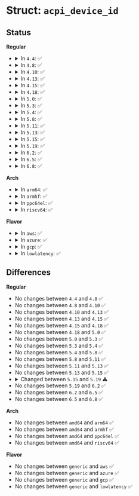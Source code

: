 # Struct: <code>acpi_device_id</code>

## Status
<b>Regular</b>
<ul>
<li>
<details>
<summary>In <code>4.4</code>: ✅</summary>

```c
struct acpi_device_id {
    __u8 id[9];
    kernel_ulong_t driver_data;
    __u32 cls;
    __u32 cls_msk;
};
```
</details>
</li>
<li>
<details>
<summary>In <code>4.8</code>: ✅</summary>

```c
struct acpi_device_id {
    __u8 id[9];
    kernel_ulong_t driver_data;
    __u32 cls;
    __u32 cls_msk;
};
```
</details>
</li>
<li>
<details>
<summary>In <code>4.10</code>: ✅</summary>

```c
struct acpi_device_id {
    __u8 id[9];
    kernel_ulong_t driver_data;
    __u32 cls;
    __u32 cls_msk;
};
```
</details>
</li>
<li>
<details>
<summary>In <code>4.13</code>: ✅</summary>

```c
struct acpi_device_id {
    __u8 id[9];
    kernel_ulong_t driver_data;
    __u32 cls;
    __u32 cls_msk;
};
```
</details>
</li>
<li>
<details>
<summary>In <code>4.15</code>: ✅</summary>

```c
struct acpi_device_id {
    __u8 id[9];
    kernel_ulong_t driver_data;
    __u32 cls;
    __u32 cls_msk;
};
```
</details>
</li>
<li>
<details>
<summary>In <code>4.18</code>: ✅</summary>

```c
struct acpi_device_id {
    __u8 id[9];
    kernel_ulong_t driver_data;
    __u32 cls;
    __u32 cls_msk;
};
```
</details>
</li>
<li>
<details>
<summary>In <code>5.0</code>: ✅</summary>

```c
struct acpi_device_id {
    __u8 id[9];
    kernel_ulong_t driver_data;
    __u32 cls;
    __u32 cls_msk;
};
```
</details>
</li>
<li>
<details>
<summary>In <code>5.3</code>: ✅</summary>

```c
struct acpi_device_id {
    __u8 id[9];
    kernel_ulong_t driver_data;
    __u32 cls;
    __u32 cls_msk;
};
```
</details>
</li>
<li>
<details>
<summary>In <code>5.4</code>: ✅</summary>

```c
struct acpi_device_id {
    __u8 id[9];
    kernel_ulong_t driver_data;
    __u32 cls;
    __u32 cls_msk;
};
```
</details>
</li>
<li>
<details>
<summary>In <code>5.8</code>: ✅</summary>

```c
struct acpi_device_id {
    __u8 id[9];
    kernel_ulong_t driver_data;
    __u32 cls;
    __u32 cls_msk;
};
```
</details>
</li>
<li>
<details>
<summary>In <code>5.11</code>: ✅</summary>

```c
struct acpi_device_id {
    __u8 id[9];
    kernel_ulong_t driver_data;
    __u32 cls;
    __u32 cls_msk;
};
```
</details>
</li>
<li>
<details>
<summary>In <code>5.13</code>: ✅</summary>

```c
struct acpi_device_id {
    __u8 id[9];
    kernel_ulong_t driver_data;
    __u32 cls;
    __u32 cls_msk;
};
```
</details>
</li>
<li>
<details>
<summary>In <code>5.15</code>: ✅</summary>

```c
struct acpi_device_id {
    __u8 id[9];
    kernel_ulong_t driver_data;
    __u32 cls;
    __u32 cls_msk;
};
```
</details>
</li>
<li>
<details>
<summary>In <code>5.19</code>: ✅</summary>

```c
struct acpi_device_id {
    __u8 id[16];
    kernel_ulong_t driver_data;
    __u32 cls;
    __u32 cls_msk;
};
```
</details>
</li>
<li>
<details>
<summary>In <code>6.2</code>: ✅</summary>

```c
struct acpi_device_id {
    __u8 id[16];
    kernel_ulong_t driver_data;
    __u32 cls;
    __u32 cls_msk;
};
```
</details>
</li>
<li>
<details>
<summary>In <code>6.5</code>: ✅</summary>

```c
struct acpi_device_id {
    __u8 id[16];
    kernel_ulong_t driver_data;
    __u32 cls;
    __u32 cls_msk;
};
```
</details>
</li>
<li>
<details>
<summary>In <code>6.8</code>: ✅</summary>

```c
struct acpi_device_id {
    __u8 id[16];
    kernel_ulong_t driver_data;
    __u32 cls;
    __u32 cls_msk;
};
```
</details>
</li>
</ul>
<b>Arch</b>
<ul>
<li>
<details>
<summary>In <code>arm64</code>: ✅</summary>

```c
struct acpi_device_id {
    __u8 id[9];
    kernel_ulong_t driver_data;
    __u32 cls;
    __u32 cls_msk;
};
```
</details>
</li>
<li>
<details>
<summary>In <code>armhf</code>: ✅</summary>

```c
struct acpi_device_id {
    __u8 id[9];
    kernel_ulong_t driver_data;
    __u32 cls;
    __u32 cls_msk;
};
```
</details>
</li>
<li>
<details>
<summary>In <code>ppc64el</code>: ✅</summary>

```c
struct acpi_device_id {
    __u8 id[9];
    kernel_ulong_t driver_data;
    __u32 cls;
    __u32 cls_msk;
};
```
</details>
</li>
<li>
<details>
<summary>In <code>riscv64</code>: ✅</summary>

```c
struct acpi_device_id {
    __u8 id[9];
    kernel_ulong_t driver_data;
    __u32 cls;
    __u32 cls_msk;
};
```
</details>
</li>
</ul>
<b>Flavor</b>
<ul>
<li>
<details>
<summary>In <code>aws</code>: ✅</summary>

```c
struct acpi_device_id {
    __u8 id[9];
    kernel_ulong_t driver_data;
    __u32 cls;
    __u32 cls_msk;
};
```
</details>
</li>
<li>
<details>
<summary>In <code>azure</code>: ✅</summary>

```c
struct acpi_device_id {
    __u8 id[9];
    kernel_ulong_t driver_data;
    __u32 cls;
    __u32 cls_msk;
};
```
</details>
</li>
<li>
<details>
<summary>In <code>gcp</code>: ✅</summary>

```c
struct acpi_device_id {
    __u8 id[9];
    kernel_ulong_t driver_data;
    __u32 cls;
    __u32 cls_msk;
};
```
</details>
</li>
<li>
<details>
<summary>In <code>lowlatency</code>: ✅</summary>

```c
struct acpi_device_id {
    __u8 id[9];
    kernel_ulong_t driver_data;
    __u32 cls;
    __u32 cls_msk;
};
```
</details>
</li>
</ul>

## Differences
<b>Regular</b>
<ul>
<li>
No changes between <code>4.4</code> and <code>4.8</code> ✅
</li>
<li>
No changes between <code>4.8</code> and <code>4.10</code> ✅
</li>
<li>
No changes between <code>4.10</code> and <code>4.13</code> ✅
</li>
<li>
No changes between <code>4.13</code> and <code>4.15</code> ✅
</li>
<li>
No changes between <code>4.15</code> and <code>4.18</code> ✅
</li>
<li>
No changes between <code>4.18</code> and <code>5.0</code> ✅
</li>
<li>
No changes between <code>5.0</code> and <code>5.3</code> ✅
</li>
<li>
No changes between <code>5.3</code> and <code>5.4</code> ✅
</li>
<li>
No changes between <code>5.4</code> and <code>5.8</code> ✅
</li>
<li>
No changes between <code>5.8</code> and <code>5.11</code> ✅
</li>
<li>
No changes between <code>5.11</code> and <code>5.13</code> ✅
</li>
<li>
No changes between <code>5.13</code> and <code>5.15</code> ✅
</li>
<li>
<details>
<summary>Changed between <code>5.15</code> and <code>5.19</code> ⚠️</summary>
<ul>
<li>
<b>Field type changed. </b>
<code>__u8 id[9]</code> ➡️ <code>__u8 id[16]</code>
</li>
</ul>
</details>
</li>
<li>
No changes between <code>5.19</code> and <code>6.2</code> ✅
</li>
<li>
No changes between <code>6.2</code> and <code>6.5</code> ✅
</li>
<li>
No changes between <code>6.5</code> and <code>6.8</code> ✅
</li>
</ul>
<b>Arch</b>
<ul>
<li>
No changes between <code>amd64</code> and <code>arm64</code> ✅
</li>
<li>
No changes between <code>amd64</code> and <code>armhf</code> ✅
</li>
<li>
No changes between <code>amd64</code> and <code>ppc64el</code> ✅
</li>
<li>
No changes between <code>amd64</code> and <code>riscv64</code> ✅
</li>
</ul>
<b>Flavor</b>
<ul>
<li>
No changes between <code>generic</code> and <code>aws</code> ✅
</li>
<li>
No changes between <code>generic</code> and <code>azure</code> ✅
</li>
<li>
No changes between <code>generic</code> and <code>gcp</code> ✅
</li>
<li>
No changes between <code>generic</code> and <code>lowlatency</code> ✅
</li>
</ul>
